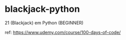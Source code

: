 # blackjack-python
21 (Blackjack) em Python (BEGINNER)

ref: https://www.udemy.com/course/100-days-of-code/
